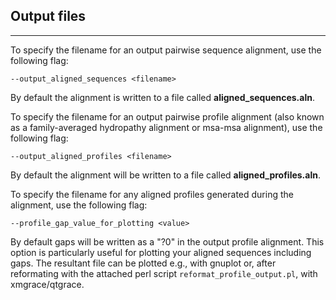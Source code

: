 ## Output files
-----------------

To specify the filename for an output pairwise sequence alignment, use the following flag:

`--output_aligned_sequences <filename>`

By default the alignment is written to a file called **aligned_sequences.aln**.


To specify the filename for an output pairwise profile alignment (also known as a family-averaged hydropathy alignment or msa-msa alignment), use the following flag:

`--output_aligned_profiles <filename>`

By default the alignment will be written to a file called **aligned_profiles.aln**.


To specify the filename for any aligned profiles generated during the alignment, use the following flag:

`--profile_gap_value_for_plotting <value>`

By default gaps will be written as a "?0" in the output profile alignment. This option is particularly useful for plotting your aligned
sequences including gaps. The resultant file can be plotted e.g., with gnuplot or, after reformating with the attached perl script `reformat_profile_output.pl`, with xmgrace/qtgrace.

